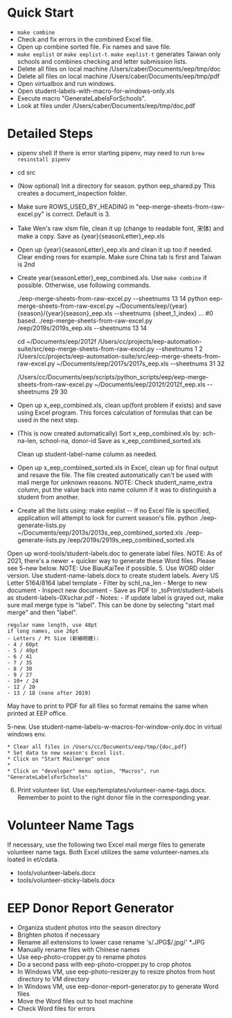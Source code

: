 
Quick Start
======================
* `make combine`
* Check and fix errors in the combined Excel file.
* Open up combine sorted file.  Fix names and save file.
* `make eeplist` or `make eeplist-t`.  `make eeplist-t`  generates Taiwan only schools and combines checking and letter submission lists.
* Delete all files on local machine /Users/caber/Documents/eep/tmp/doc
* Delete all files on local machine /Users/caber/Documents/eep/tmp/pdf
* Open virtualbox and run windows.
* Open student-labels-with-macro-for-windows-only.xls
* Execute macro "GenerateLabelsForSchools".
* Look at files under /Users/caber/Documents/eep/tmp/doc,pdf



Detailed Steps
======================
* pipenv shell
	If there is error starting pipenv, may need to run `brew resinstall pipenv`

* cd src

* (Now optional) Init a directory for season.
	python eep_shared.py
	This creates a document_inspection folder.

* Make sure ROWS_USED_BY_HEADING in "eep-merge-sheets-from-raw-excel.py" is correct.  Default is 3.

* Take Wen's raw xlsm file, clean it up (change to readable font, 宋体) and make a copy.
	Save as {year}{seasonLetter}_eep.xls

* Open up {year}{seasonLetter}_eep.xls and clean it up too if needed.
	Clear ending rows for example.  Make sure China tab is first and Taiwan is 2nd

* Create year{seasonLetter}_eep_combined.xls.
	Use `make combine` if possible.  Otherwise, use following commands.

	./eep-merge-sheets-from-raw-excel.py --sheetnums 13 14
	python eep-merge-sheets-from-raw-excel.py  ~/Documents/eep/{year}{season}/{year}{season}_eep.xls --sheetnums {sheet_1_index} ... #0 based.
	./eep-merge-sheets-from-raw-excel.py /eep/2019s/2019s_eep.xls --sheetnums 13 14

	cd ~/Documents/eep/2012f
	/Users/cc/projects/eep-automation-suite/src/eep-merge-sheets-from-raw-excel.py --sheetnums 1 2
	/Users/cc/projects/eep-automation-suite/src/eep-merge-sheets-from-raw-excel.py ~/Documents/eep/2017s/2017s_eep.xls --sheetnums 31 32

	/Users/cc/Documents/eep/scripts/python_scripts/eep/eep-merge-sheets-from-raw-excel.py  ~/Documents/eep/2012f/2012f_eep.xls --sheetnums 29 30

* Open up x_eep_combined.xls, clean up(font problem if exists) and save using Excel program.
	This forces calculation of formulas that can be used in the next step.

* (This is now created automatically) Sort x_eep_combined.xls by:
	sch-na-len,
	school-na,
	donor-id
	Save as x_eep_combined_sorted.xls

	Clean up student-label-name column as needed.

* Open up x_eep_combined_sorted.xls in Excel, clean up for final output and resave the file.
	The file created automatically can't be used with mail merge for unknown reasons.
  NOTE: Check student_name_extra column, put the value back into name column if it was
	to distinguish a student from another.

* Create all the lists using:
  make eeplist
	-- If no Excel file is specified, application will attempt to look for current season's file.
	python ./eep-generate-lists.py  ~/Documents/eep/2013s/2013s_eep_combined_sorted.xls
	./eep-generate-lists.py /eep/2019s/2919s_eep_combined_sorted.xls



Open up word-tools/student-labels.doc to generate label files.
NOTE: As of 2021, there's a newer + quicker way to generate these Word files.  Please see 5-new below.
NOTE: Use BiauKaiTee if possible.
5. Use WORD older version. Use student-name-labels.docx to create student labels.  Avery US Letter 5164/8164 label template
	 - Filter by schl_na_len
	 - Merge to new document
	 - Inspect new document
	 - Save as PDF to _toPrint/student-labels as student-labels-0Xschar.pdf
	 - Notes:
	 - If update label is grayed out, make sure mail merge type is "label".  This can be done by
	   selecting "start mail merge" and then "label".

	regular name length, use 48pt
	if long names, use 26pt
	- Letters / Pt Size (新細明體):
	- 4 / 60pt
	- 5 / 49pt
	- 6 / 41
	- 7 / 35
	- 8 / 30
	- 9 / 27
	- 10+ / 24
	- 12 / 20
	- 13 / 18 (none after 2019)

May have to print to PDF for all files so format remains the same when printed at EEP office.

5-new.  Use student-name-labels-w-macros-for-window-only.doc in virtual windows env.
	
	* Clear all files in /Users/cc/Documents/eep/tmp/{doc,pdf}
	* Set data to new season's Excel list.
	* Click on "Start Mailmerge" once
	*
	* Click on "developer" menu option, "Macros", run "GenerateLabelsForSchools"

6. Print volunteer list.  Use eep/templates/volunteer-name-tags.docx.  Remember to point to the right donor file in the corresponding year.


Volunteer Name Tags
===============
If necessary, use the following two Excel mail merge files to generate
volunteer name tags.  Both Excel utilizes the same volunteer-names.xls loated
in et/cdata.

- tools/volunteer-labels.docx
- tools/volunteer-sticky-labels.docx

EEP Donor Report Generator
==========================
* Organiza student photos into the season directory
* Brighten photos if necessary
* Rename all extensions to lower case
  rename 's/\.JPG$/.jpg/' *.JPG
* Manually rename files with Chinese names
* Use eep-photo-cropper.py to rename photos
* Do a second pass with eep-photo-cropper.py to crop photos
* In Windows VM, use eep-photo-resizer.py to resize photos from host directory to VM directory
* In Windows VM, use eep-donor-report-generator.py to generate Word files
* Move the Word files out to host machine
* Check Word files for errors
